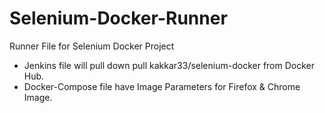 
# Selenium-Docker-Runner
Runner File for Selenium Docker Project

- Jenkins file will pull down pull kakkar33/selenium-docker from Docker Hub.
- Docker-Compose file have Image Parameters for Firefox & Chrome Image.
